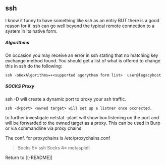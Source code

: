 ## ssh
I know it funny to have something like ssh as an entry BUT there is a good reason for it. ssh can go well beyond the typical remote connection to a system in its native form. 

##### Algorithms

On occasion you may receive an error in ssh stating that no matching key exchange method found. You should get a list of what is offered to change this in ssh do the following:

	ssh -oKexAlgorithms=+<supported agorythem form list>  user@legacyhost
   
##### SOCKS Proxy

ssh -D will create a dynamic port to proxy your ssh traffic.
  
	ssh -d<port> <owned target> will set up a listner once occnected. 

to further investigate netstat -plant will show box listening on the port and will be forwarded to the owned target as a proxy. This can be used in Burp or via commandline via proxy chains

The conf. for proxychains is /etc/proxychains.conf

>Socks 5= ssh
Socks 4= metasploit

Return to [[-README]]